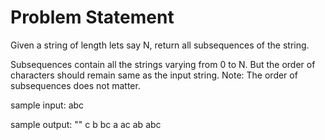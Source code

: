 # Problem Statement

Given a string of length lets say N, return all subsequences of the string.

Subsequences contain all the strings varying from 0 to N. But the order of characters should remain same as the input string.
Note: The order of subsequences does not matter.

sample input:
abc

sample output:
""
c
b
bc
a
ac
ab
abc
